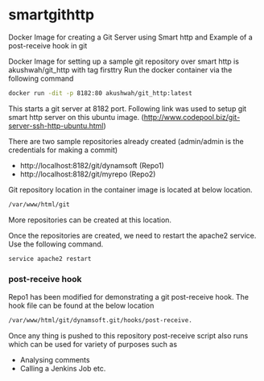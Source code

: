 # smartgithttp
Docker Image for creating a Git Server using Smart http and Example of a post-receive hook in git

Docker Image for setting up a sample git repository over smart http is akushwah/git_http with tag firsttry
Run the docker container via the following command
```sh
docker run -dit -p 8182:80 akushwah/git_http:latest
```
This starts a git server at 8182 port. 
Following link was used to setup git smart http server on this ubuntu image.
(http://www.codepool.biz/git-server-ssh-http-ubuntu.html)

There are two sample repositories already created (admin/admin is the credentials for making a commit)
- http://localhost:8182/git/dynamsoft (Repo1)
- http://localhost:8182/git/myrepo (Repo2)

Git repository location in the container image is located at below location.
```sh
/var/www/html/git
```

More repositories can be created at this location.

Once the repositories are created, we need to restart the apache2 service. Use the following command.
```sh
service apache2 restart
```

### post-receive hook
Repo1 has been modified for demonstrating a git post-receive hook. The hook file can be found at the below location
```sh
/var/www/html/git/dynamsoft.git/hooks/post-receive.
```

Once any thing is pushed to this repository post-receive script also runs which can be used for variety of purposes such as
- Analysing comments
- Calling a Jenkins Job etc.
